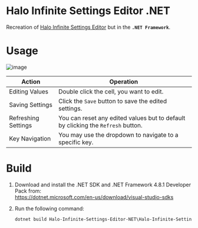 # Halo Infinite Settings Editor .NET
 Recreation of [Halo Infinite Settings Editor](https://github.com/aetopia/halo-infinite-settings-editor) but in the **`.NET Framework`**.

# Usage
![image](https://github.com/Aetopia/Halo-Infinite-Settings-Editor-NET/assets/41850963/2a4d1f7b-cf44-4ee2-9e85-aafb6769646a)

|Action|Operation|
|-|-|
|Editing Values|Double click the cell, you want to edit.|
|Saving Settings|Click the `Save` button to save the edited settings.|
|Refreshing Settings|You can reset any edited values but to default by clicking the `Refresh` button.|
|Key Navigation|You may use the dropdown to navigate to a specific key.|

# Build
1. Download and install the .NET SDK and .NET Framework 4.8.1 Developer Pack from:<br>https://dotnet.microsoft.com/en-us/download/visual-studio-sdks
2. Run the following command:

    ```cmd
    dotnet build Halo-Infinite-Settings-Editor-NET\Halo-Infinite-Settings-Editor-NET.csproj --configuration Release
    ```
